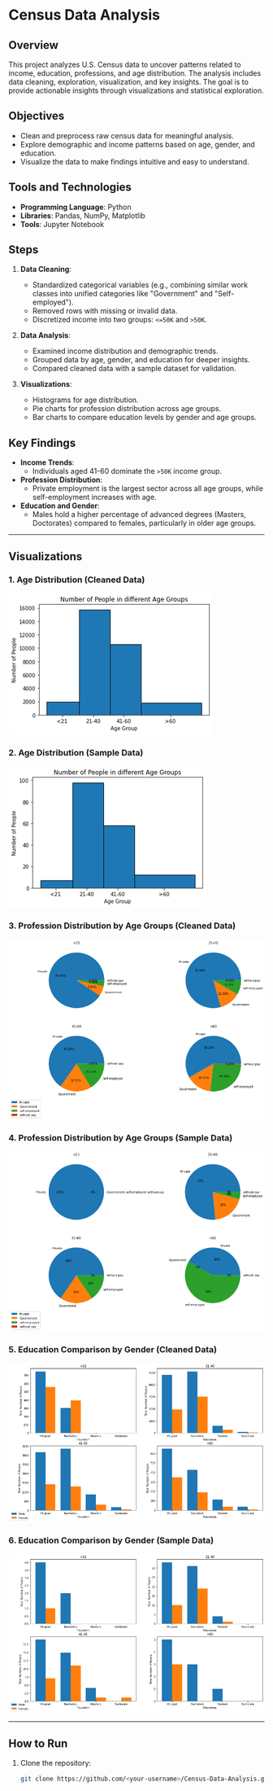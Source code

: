 # Census Data Analysis

## Overview
This project analyzes U.S. Census data to uncover patterns related to income, education, professions, and age distribution. The analysis includes data cleaning, exploration, visualization, and key insights. The goal is to provide actionable insights through visualizations and statistical exploration.

## Objectives
- Clean and preprocess raw census data for meaningful analysis.
- Explore demographic and income patterns based on age, gender, and education.
- Visualize the data to make findings intuitive and easy to understand.

## Tools and Technologies
- **Programming Language**: Python
- **Libraries**: Pandas, NumPy, Matplotlib
- **Tools**: Jupyter Notebook

## Steps
1. **Data Cleaning**:
   - Standardized categorical variables (e.g., combining similar work classes into unified categories like "Government" and "Self-employed").
   - Removed rows with missing or invalid data.
   - Discretized income into two groups: `<=50K` and `>50K`.

2. **Data Analysis**:
   - Examined income distribution and demographic trends.
   - Grouped data by age, gender, and education for deeper insights.
   - Compared cleaned data with a sample dataset for validation.

3. **Visualizations**:
   - Histograms for age distribution.
   - Pie charts for profession distribution across age groups.
   - Bar charts to compare education levels by gender and age groups.

## Key Findings
- **Income Trends**: 
  - Individuals aged 41-60 dominate the `>50K` income group.
- **Profession Distribution**: 
  - Private employment is the largest sector across all age groups, while self-employment increases with age.
- **Education and Gender**:
  - Males hold a higher percentage of advanced degrees (Masters, Doctorates) compared to females, particularly in older age groups.

---

## Visualizations

### 1. Age Distribution (Cleaned Data)
![Age Distribution (Cleaned Data)](Histogram_cd.png)

### 2. Age Distribution (Sample Data)
![Age Distribution (Sample Data)](Histogram_sd.png)

### 3. Profession Distribution by Age Groups (Cleaned Data)
![Profession Distribution (Cleaned Data)](PieChart_cd.png)

### 4. Profession Distribution by Age Groups (Sample Data)
![Profession Distribution (Sample Data)](PieChart_sd.png)

### 5. Education Comparison by Gender (Cleaned Data)
![Education Comparison (Cleaned Data)](barchart_cd.png)

### 6. Education Comparison by Gender (Sample Data)
![Education Comparison (Sample Data)](barchart_sd.png)

---

## How to Run

1. Clone the repository:
   ```bash
   git clone https://github.com/<your-username>/Census-Data-Analysis.git
